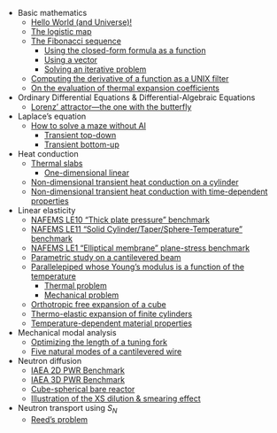 - Basic mathematics
  - [Hello World (and Universe)!](basic.md#hello-world-and-universe)
  - [The logistic map](basic.md#the-logistic-map)
  - [The Fibonacci sequence](basic.md#the-fibonacci-sequence)
    - [Using the closed-form formula as a
    function](basic.md#using-the-closed-form-formula-as-a-function)
    - [Using a vector](basic.md#using-a-vector)
    - [Solving an iterative problem](basic.md#solving-an-iterative-problem)
  - [Computing the derivative of a function as a UNIX
  filter](basic.md#computing-the-derivative-of-a-function-as-a-unix-filter)
  - [On the evaluation of thermal expansion
  coefficients](basic.md#on-the-evaluation-of-thermal-expansion-coefficients)
- Ordinary Differential Equations & Differential-Algebraic Equations
  - [Lorenz’ attractor—the one with the
  butterfly](daes.md#lorenz-attractorthe-one-with-the-butterfly)
- Laplace’s equation
  - [How to solve a maze without AI](laplace.md#how-to-solve-a-maze-without-ai)
    - [Transient top-down](laplace.md#transient-top-down)
    - [Transient bottom-up](laplace.md#transient-bottom-up)
- Heat conduction
  - [Thermal slabs](thermal.md#thermal-slabs)
    - [One-dimensional linear](thermal.md#one-dimensional-linear)
  - [Non-dimensional transient heat conduction on a
  cylinder](thermal.md#non-dimensional-transient-heat-conduction-on-a-cylinder)
  - [Non-dimensional transient heat conduction with time-dependent
  properties](thermal.md#non-dimensional-transient-heat-conduction-with-time-dependent-properties)
- Linear elasticity
  - [NAFEMS LE10 “Thick plate pressure”
  benchmark](mechanical.md#nafems-le10-thick-plate-pressure-benchmark)
  - [NAFEMS LE11 “Solid Cylinder/Taper/Sphere-Temperature”
  benchmark](mechanical.md#nafems-le11-solid-cylindertapersphere-temperature-benchmark)
  - [NAFEMS LE1 “Elliptical membrane” plane-stress
  benchmark](mechanical.md#nafems-le1-elliptical-membrane-plane-stress-benchmark)
  - [Parametric study on a cantilevered
  beam](mechanical.md#parametric-study-on-a-cantilevered-beam)
  - [Parallelepiped whose Young’s modulus is a function of the
  temperature](mechanical.md#parallelepiped-whose-youngs-modulus-is-a-function-of-the-temperature)
    - [Thermal problem](mechanical.md#thermal-problem)
    - [Mechanical problem](mechanical.md#mechanical-problem)
  - [Orthotropic free expansion of a
  cube](mechanical.md#orthotropic-free-expansion-of-a-cube)
  - [Thermo-elastic expansion of finite
  cylinders](mechanical.md#thermo-elastic-expansion-of-finite-cylinders)
  - [Temperature-dependent material
  properties](mechanical.md#temperature-dependent-material-properties)
- Mechanical modal analysis
  - [Optimizing the length of a tuning
  fork](modal.md#optimizing-the-length-of-a-tuning-fork)
  - [Five natural modes of a cantilevered
  wire](modal.md#five-natural-modes-of-a-cantilevered-wire)
- Neutron diffusion
  - [IAEA 2D PWR Benchmark](neutron_diffusion.md#iaea-2d-pwr-benchmark)
  - [IAEA 3D PWR Benchmark](neutron_diffusion.md#iaea-3d-pwr-benchmark)
  - [Cube-spherical bare reactor](neutron_diffusion.md#cube-spherical-bare-reactor)
  - [Illustration of the XS dilution & smearing
  effect](neutron_diffusion.md#illustration-of-the-xs-dilution-smearing-effect)
- Neutron transport using $S_N$
  - [Reed’s problem](neutron_sn.md#reeds-problem)
